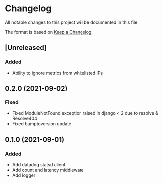 # Changelog
All notable changes to this project will be documented in this file.

The format is based on [Keep a Changelog](https://keepachangelog.com/en/1.0.0/),

## [Unreleased]
### Added
- Ability to ignore metrics from whitelisted IPs

## 0.2.0 (2021-09-02)
### Fixed
- Fixed ModuleNotFound exception raised in django < 2 due to resolve & Resolve404
- Fixed bumptoversion update

## 0.1.0 (2021-09-01)
### Added
- Add datadog statsd client
- Add count and latency middleware
- Add logger
